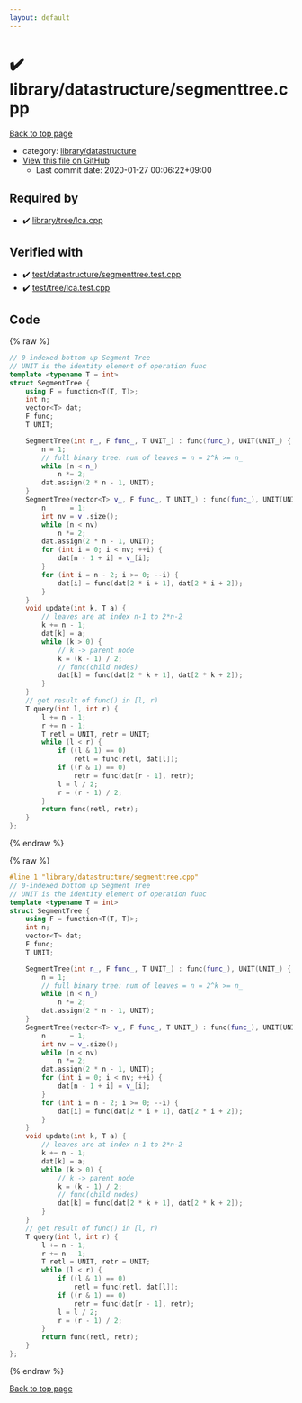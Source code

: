```yaml
---
layout: default
---
```


<!-- mathjax config similar to math.stackexchange -->
<script type="text/javascript" async
  src="https://cdnjs.cloudflare.com/ajax/libs/mathjax/2.7.5/MathJax.js?config=TeX-MML-AM_CHTML">
</script>
<script type="text/x-mathjax-config">
  MathJax.Hub.Config({
    TeX: { equationNumbers: { autoNumber: "AMS" }},
    tex2jax: {
      inlineMath: [ ['$','$'] ],
      processEscapes: true
    },
    "HTML-CSS": { matchFontHeight: false },
    displayAlign: "left",
    displayIndent: "2em"
  });
</script>

<script type="text/javascript" src="https://cdnjs.cloudflare.com/ajax/libs/jquery/3.4.1/jquery.min.js"></script>
<script src="https://cdn.jsdelivr.net/npm/jquery-balloon-js@1.1.2/jquery.balloon.min.js" integrity="sha256-ZEYs9VrgAeNuPvs15E39OsyOJaIkXEEt10fzxJ20+2I=" crossorigin="anonymous"></script>
<script type="text/javascript" src="../../../assets/js/copy-button.js"></script>
<link rel="stylesheet" href="../../../assets/css/copy-button.css" />


# :heavy_check_mark: library/datastructure/segmenttree.cpp

<a href="../../../index.html">Back to top page</a>

* category: <a href="../../../index.html#94df14f08811b32e8e383a2a55f0c6c5">library/datastructure</a>
* <a href="{{ site.github.repository_url }}/blob/master/library/datastructure/segmenttree.cpp">View this file on GitHub</a>
    - Last commit date: 2020-01-27 00:06:22+09:00




## Required by

* :heavy_check_mark: <a href="../tree/lca.cpp.html">library/tree/lca.cpp</a>


## Verified with

* :heavy_check_mark: <a href="../../../verify/test/datastructure/segmenttree.test.cpp.html">test/datastructure/segmenttree.test.cpp</a>
* :heavy_check_mark: <a href="../../../verify/test/tree/lca.test.cpp.html">test/tree/lca.test.cpp</a>


## Code

<a id="unbundled"></a>
{% raw %}
```cpp
// 0-indexed bottom up Segment Tree
// UNIT is the identity element of operation func
template <typename T = int>
struct SegmentTree {
    using F = function<T(T, T)>;
    int n;
    vector<T> dat;
    F func;
    T UNIT;

    SegmentTree(int n_, F func_, T UNIT_) : func(func_), UNIT(UNIT_) {
        n = 1;
        // full binary tree: num of leaves = n = 2^k >= n_
        while (n < n_)
            n *= 2;
        dat.assign(2 * n - 1, UNIT);
    }
    SegmentTree(vector<T> v_, F func_, T UNIT_) : func(func_), UNIT(UNIT_) {
        n      = 1;
        int nv = v_.size();
        while (n < nv)
            n *= 2;
        dat.assign(2 * n - 1, UNIT);
        for (int i = 0; i < nv; ++i) {
            dat[n - 1 + i] = v_[i];
        }
        for (int i = n - 2; i >= 0; --i) {
            dat[i] = func(dat[2 * i + 1], dat[2 * i + 2]);
        }
    }
    void update(int k, T a) {
        // leaves are at index n-1 to 2*n-2
        k += n - 1;
        dat[k] = a;
        while (k > 0) {
            // k -> parent node
            k = (k - 1) / 2;
            // func(child nodes)
            dat[k] = func(dat[2 * k + 1], dat[2 * k + 2]);
        }
    }
    // get result of func() in [l, r)
    T query(int l, int r) {
        l += n - 1;
        r += n - 1;
        T retl = UNIT, retr = UNIT;
        while (l < r) {
            if ((l & 1) == 0)
                retl = func(retl, dat[l]);
            if ((r & 1) == 0)
                retr = func(dat[r - 1], retr);
            l = l / 2;
            r = (r - 1) / 2;
        }
        return func(retl, retr);
    }
};

```
{% endraw %}

<a id="bundled"></a>
{% raw %}
```cpp
#line 1 "library/datastructure/segmenttree.cpp"
// 0-indexed bottom up Segment Tree
// UNIT is the identity element of operation func
template <typename T = int>
struct SegmentTree {
    using F = function<T(T, T)>;
    int n;
    vector<T> dat;
    F func;
    T UNIT;

    SegmentTree(int n_, F func_, T UNIT_) : func(func_), UNIT(UNIT_) {
        n = 1;
        // full binary tree: num of leaves = n = 2^k >= n_
        while (n < n_)
            n *= 2;
        dat.assign(2 * n - 1, UNIT);
    }
    SegmentTree(vector<T> v_, F func_, T UNIT_) : func(func_), UNIT(UNIT_) {
        n      = 1;
        int nv = v_.size();
        while (n < nv)
            n *= 2;
        dat.assign(2 * n - 1, UNIT);
        for (int i = 0; i < nv; ++i) {
            dat[n - 1 + i] = v_[i];
        }
        for (int i = n - 2; i >= 0; --i) {
            dat[i] = func(dat[2 * i + 1], dat[2 * i + 2]);
        }
    }
    void update(int k, T a) {
        // leaves are at index n-1 to 2*n-2
        k += n - 1;
        dat[k] = a;
        while (k > 0) {
            // k -> parent node
            k = (k - 1) / 2;
            // func(child nodes)
            dat[k] = func(dat[2 * k + 1], dat[2 * k + 2]);
        }
    }
    // get result of func() in [l, r)
    T query(int l, int r) {
        l += n - 1;
        r += n - 1;
        T retl = UNIT, retr = UNIT;
        while (l < r) {
            if ((l & 1) == 0)
                retl = func(retl, dat[l]);
            if ((r & 1) == 0)
                retr = func(dat[r - 1], retr);
            l = l / 2;
            r = (r - 1) / 2;
        }
        return func(retl, retr);
    }
};

```
{% endraw %}

<a href="../../../index.html">Back to top page</a>

